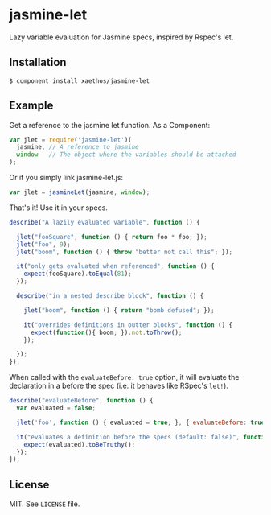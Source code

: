 
# jasmine-let

  Lazy variable evaluation for Jasmine specs, inspired by Rspec's let.

## Installation

    $ component install xaethos/jasmine-let

## Example

Get a reference to the jasmine let function.  As a Component:

```js
var jlet = require('jasmine-let')(
  jasmine, // A reference to jasmine
  window   // The object where the variables should be attached
);
```

Or if you simply link jasmine-let.js:

```js
var jlet = jasmineLet(jasmine, window);
```

That's it!  Use it in your specs.

```js
describe("A lazily evaluated variable", function () {

  jlet("fooSquare", function () { return foo * foo; });
  jlet("foo", 9);
  jlet("boom", function () { throw "better not call this"; });

  it("only gets evaluated when referenced", function () {
    expect(fooSquare).toEqual(81);
  });

  describe("in a nested describe block", function () {

    jlet("boom", function () { return "bomb defused"; });

    it("overrides definitions in outter blocks", function () {
      expect(function(){ boom; }).not.toThrow();
    });

  });
});
```

When called with the `evaluateBefore: true` option, it will evaluate the
declaration in a before the spec (i.e. it behaves like RSpec's `let!`).

```js
describe("evaluateBefore", function () {
  var evaluated = false;

  jlet('foo', function () { evaluated = true; }, { evaluateBefore: true });

  it("evaluates a definition before the specs (default: false)", function () {
    expect(evaluated).toBeTruthy();
  });
});
```

## License

  MIT.  See `LICENSE` file.

